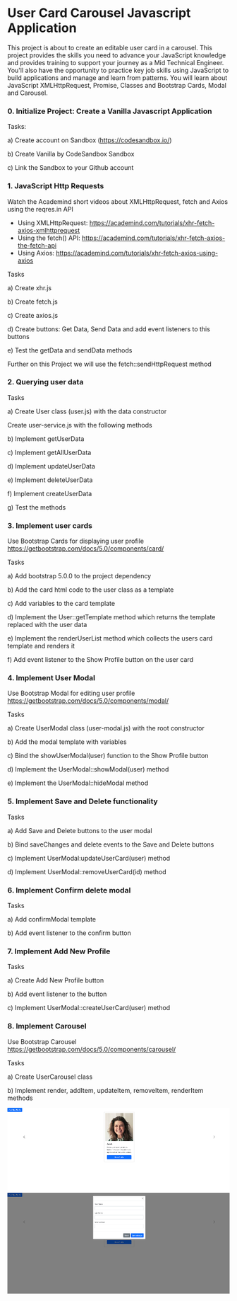 # User Card Carousel Javascript Application 

This project is about to create an editable user card in a carousel.
This project provides the skills you need to advance your JavaScript knowledge and provides training to support your journey as a Mid Technical Engineer. 
You'll also have the opportunity to practice key job skills using JavaScript to build applications and manage and learn from patterns. 
You will learn about JavaScript XMLHttpRequest, Promise, Classes and Bootstrap Cards, Modal and Carousel.

### 0. Initialize Project: Create a Vanilla Javascript Application

Tasks:

a) Create account on Sandbox (https://codesandbox.io/)

b) Create Vanilla by CodeSandbox Sandbox

c) Link the Sandbox to your Github account

### 1. JavaScript Http Requests

Watch the Academind short videos about XMLHttpRequest, fetch and Axios
using the reqres.in API

- Using XMLHttpRequest: https://academind.com/tutorials/xhr-fetch-axios-xmlhttprequest
- Using the fetch() API: https://academind.com/tutorials/xhr-fetch-axios-the-fetch-api
- Using Axios: https://academind.com/tutorials/xhr-fetch-axios-using-axios

Tasks

a) Create xhr.js

b) Create fetch.js

c) Create axios.js

d) Create buttons: Get Data, Send Data and add event listeners to this buttons 

e) Test the getData and sendData methods

Further on this Project we will use the fetch::sendHttpRequest method

### 2. Querying user data 

Tasks

a) Create User class (user.js) with the data constructor

Create user-service.js with the following methods

b) Implement getUserData 

c) Implement getAllUserData

d) Implement updateUserData

e) Implement deleteUserData

f) Implement createUserData

g) Test the methods

### 3. Implement user cards

Use Bootstrap Cards for displaying user profile
https://getbootstrap.com/docs/5.0/components/card/

Tasks

a) Add bootstrap 5.0.0 to the project dependency

b) Add the card html code to the user class as a template

c) Add variables to the card template

d) Implement the User::getTemplate method which returns the template replaced with  the user data 

e) Implement the renderUserList method which collects the users card template and renders it

f) Add event listener to the Show Profile button on the user card

### 4. Implement User Modal

Use Bootstrap Modal for editing user profile
https://getbootstrap.com/docs/5.0/components/modal/

Tasks

a) Create UserModal class (user-modal.js) with the root constructor

b) Add the modal template with variables

c) Bind the showUserModal(user) function to the Show Profile button

d) Implement the UserModal::showModal(user) method

e) Implement the UserModal::hideModal method

### 5. Implement Save and Delete functionality

Tasks

a) Add Save and Delete buttons to the user modal

b) Bind saveChanges and delete events to the Save and Delete buttons

c) Implement UserModal:updateUserCard(user) method

d) Implement UserModal::removeUserCard(id) method


### 6. Implement Confirm delete modal

Tasks

a) Add confirmModal template

b) Add event listener to the confirm button

### 7. Implement Add New Profile

Tasks

a) Create Add New Profile button

b) Add event listener to the button

c) Implement UserModal::createUserCard(user) method


### 8. Implement Carousel

Use Bootstrap Carousel
https://getbootstrap.com/docs/5.0/components/carousel/

Tasks

a) Create UserCarousel class

b) Implement render, addItem, updateItem, removeItem, renderItem methods

![User Card Carousele](/preview.png)